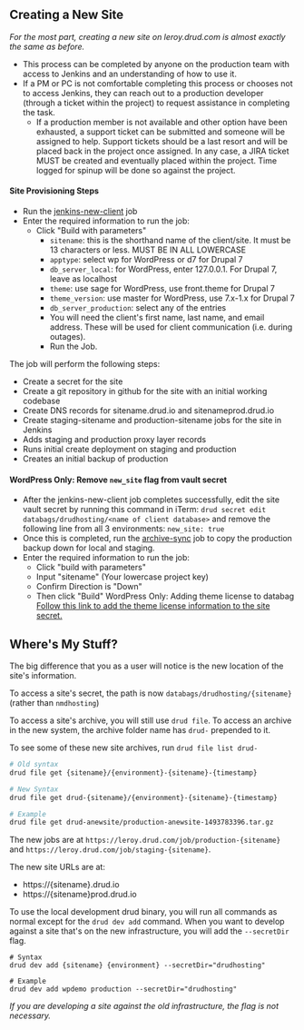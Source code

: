 ## Creating a New Site
_For the most part, creating a new site on leroy.drud.com is almost exactly the same as before._

- This process can be completed by anyone on the production team with access to Jenkins and an understanding of how to use it.
- If a PM or PC is not comfortable completing this process or chooses not to access Jenkins, they can reach out to a production developer (through a ticket within the project) to request assistance in completing the task.
  - If a production member is not available and other option have been exhausted, a support ticket can be submitted and someone will be assigned to help. Support tickets should be a last resort and will be placed back in the project once assigned. In any case, a JIRA ticket MUST be created and eventually placed within the project. Time logged for spinup will be done so against the project.

#### Site Provisioning Steps
- Run the [jenkins-new-client](https://leroy.drud.com/job/jenkins-new-client) job
- Enter the required information to run the job:
  - Click "Build with parameters"
      - `sitename`: this is the shorthand name of the client/site. It must be 13 characters or less. MUST BE IN ALL LOWERCASE
      - `apptype`: select wp for WordPress or d7 for Drupal 7
      - `db_server_local`: for WordPress, enter 127.0.0.1. For Drupal 7, leave as localhost
      - `theme`: use sage for WordPress, use front.theme for Drupal 7
      - `theme_version`: use master for WordPress, use 7.x-1.x for Drupal 7
      - `db_server_production`: select any of the entries
      - You will need the client's first name, last name, and email address. These will be used for client communication (i.e. during outages).
      - Run the Job.

The job will perform the following steps:
- Create a secret for the site
- Create a git repository in github for the site with an initial working codebase
- Create DNS records for sitename.drud.io and sitenameprod.drud.io
- Create staging-sitename and production-sitename jobs for the site in Jenkins
- Adds staging and production proxy layer records
- Runs initial create deployment on staging and production
- Creates an initial backup of production

#### WordPress Only: Remove `new_site` flag from vault secret
- After the jenkins-new-client job completes successfully, edit the site vault secret by running this command in iTerm: `drud secret edit databags/drudhosting/<name of client database>` and remove the following line from all 3 environments: `new_site: true`
- Once this is completed, run the [archive-sync](https://leroy.drud.com/job/archive-sync) job to copy the production backup down for local and staging.
- Enter the required information to run the job:
  - Click "build with parameters"
  - Input "sitename" (Your lowercase project key)
  - Confirm Direction is "Down"
  - Then click "Build"
WordPress Only: Adding theme license to databag
[Follow this link to add the theme license information to the site secret.](adding_theme_license_info.md)

## Where's My Stuff?
The big difference that you as a user will notice is the new location of the site's information.

To access a site's secret, the path is now `databags/drudhosting/{sitename}` (rather than `nmdhosting`)

To access a site's archive, you will still use `drud file`. To access an archive in the new system, the archive folder name has `drud-` prepended to it. 

To see some of these new site archives, run `drud file list drud-`

```bash
# Old syntax
drud file get {sitename}/{environment}-{sitename}-{timestamp}

# New Syntax
drud file get drud-{sitename}/{environment}-{sitename}-{timestamp}

# Example
drud file get drud-anewsite/production-anewsite-1493783396.tar.gz
```

The new jobs are at `https://leroy.drud.com/job/production-{sitename}` and `https://leroy.drud.com/job/staging-{sitename}`.

The new site URLs are at:

- https://{sitename}.drud.io
- https://{sitename}prod.drud.io

To use the local development drud binary, you will run all commands as normal except for the `drud dev add` command. When you want to develop against a site that's on the new infrastructure, you will add the `--secretDir` flag.

```
# Syntax
drud dev add {sitename} {environment} --secretDir="drudhosting"

# Example
drud dev add wpdemo production --secretDir="drudhosting"
```

_If you are developing a site against the old infrastructure, the flag is not necessary._
